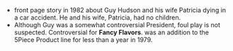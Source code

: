 - front page story in 1982 about Guy Hudson and his wife Patricia dying in a car accident. He and his wife, Patricia, had no children.
- Although Guy was a somewhat controversial President, foul play is not suspected. Controversial for **Fancy Flavors**. was an addition to the 5Piece Product line for less than a year in 1979.